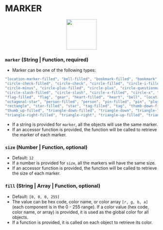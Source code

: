 # MARKER

<p align="center">
  <img src="/graph.gl/gatsby/images/node-styles/marker.png" height="100" />
</p>

### `marker` (String | Function, required)
- Marker can be one of the following types:
```js
"location-marker-filled", "bell-filled", "bookmark-filled", "bookmark", "cd-filled", "cd", "checkmark",
"circle-check-filled", "circle-check", "circle-filled", "circle-i-filled", "circle-i", "circle-minus-filled",
"circle-minus", "circle-plus-filled", "circle-plus", "circle-questionmark-filled", "circle-questionmark",
"circle-slash-filled", "circle-slash", "circle-x-filled", "circle-x", "circle", "diamond-filled", "diamond",
"flag-filled", "flag", "gear", "heart-filled", "heart", "bell", "location-marker", "octagonal-star-filled",
"octagonal-star", "person-filled", "person", "pin-filled", "pin", "plus-small", "plus", "rectangle-filled",
"rectangle", "star-filled", "star", "tag-filled", "tag", "thumb-down-filled", "thumb-down", "thumb-up",
"thumb_up-filled", "triangle-down-filled", "triangle-down", "triangle-left-filled", "triangle-left",
"triangle-right-filled", "triangle-right", "triangle-up-filled", "triangle-up", "x-small", "x"
```
- If a string is provided for `marker`, all the objects will use the same marker.
- If an accessor function is provided, the function will be called to retrieve the marker of each marker.

### `size` (Number | Function, optional)
- Default: `12`
- If a number is provided for `size`, all the markers will have the same size.
- If an accessor function is provided, the function will be called to retrieve the size of each marker.

### `fill` (String | Array | Function, optional)
- Default: `[0, 0, 0, 255]`
- The value can be hex code, color name, or color array `[r, g, b, a]` (each component is in the 0 - 255 range).
If a color value (hex code, color name, or array) is provided, it is used as the global color for all objects.
- If a function is provided, it is called on each object to retrieve its color.
